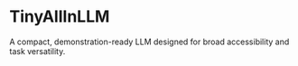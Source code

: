 # TinyAllInLLM
A compact, demonstration-ready LLM designed for broad accessibility and task versatility.
